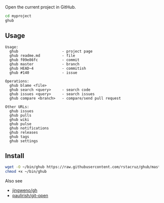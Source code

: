 Open the current project in GitHub.

```sh
cd myproject
ghub
```

## Usage

```
Usage:
  ghub                    - project page
  ghub readme.md          - file
  ghub f09e86fc           - commit
  ghub master             - branch
  ghub HEAD~4             - commitish
  ghub #140               - issue

Operations:
  ghub blame <file>
  ghub search <query>     - search code
  ghub issues <query>     - search issues
  ghub compare <branch>   - compare/send pull request

Other URLs:
  ghub issues
  ghub pulls
  ghub wiki
  ghub pulse
  ghub notifications
  ghub releases
  ghub tags
  ghub settings
```

## Install

```sh
wget -O ~/bin/ghub https://raw.githubusercontent.com/rstacruz/ghub/master/bin/ghub
chmod +x ~/bin/ghub
```

Also see

* [jingweno/gh](https://github.com/jingweno/gh)
* [paulirish/git-open](https://github.com/paulirish/git-open)
